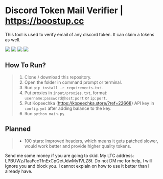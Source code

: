 # Discord Token Mail Verifier | https://boostup.cc
This tool is used to verify email of any discord token. It can claim a tokens as well.

<div id="top"></div>
<p align="left">
  <img src="https://img.shields.io/github/forks/Pixens/Discord-Token-Mail-Verifier.svg?style=for-the-badge"/>
  <img src="https://img.shields.io/github/stars/Pixens/Discord-Token-Mail-Verifier.svg?style=for-the-badge"/>
  <img src="https://img.shields.io/github/issues/Pixens/Discord-Token-Mail-Verifier.svg?style=for-the-badge"/>
  <img src="https://img.shields.io/github/contributors/Pixens/Discord-Token-Mail-Verifier.svg?style=for-the-badge"/>
</p>

## How To Run?
> 1) Clone / download this repository.
> 2) Open the folder in command prompt or terminal.
> 3) Run `pip install -r requirements.txt`.
> 4) Put proxies in  `input/proxies.txt`, format: `username:password@host:port` or `ip:port`.
> 5) Put Kopeechka (https://kopeechka.store/?ref=22668) API key in `config.yml` after adding balance to the key.
> 4) Run `python main.py`.


## Planned
> + 100 stars: Improved headers, which means it gets patched slower, would work better and provide higher quality tokens.



Send me some money if you are going to skid. My LTC address: LPBUWzJ1aaFccTfnExCpQetJdwMy1VLZ8f.
Do not DM me for help, I will ignore you and block you. I cannot explain on how to use it better than I already have.

